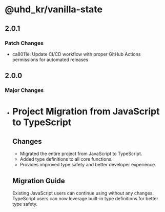 # @uhd_kr/vanilla-state

## 2.0.1

### Patch Changes

- ca8011e: Update CI/CD workflow with proper GitHub Actions permissions for automated releases

## 2.0.0

### Major Changes

- # Project Migration from JavaScript to TypeScript

  ## Changes

  - Migrated the entire project from JavaScript to TypeScript.
  - Added type definitions to all core functions.
  - Provides improved type safety and better developer experience.

  ## Migration Guide

  Existing JavaScript users can continue using without any changes. TypeScript users can now leverage built-in type definitions for better type safety.
